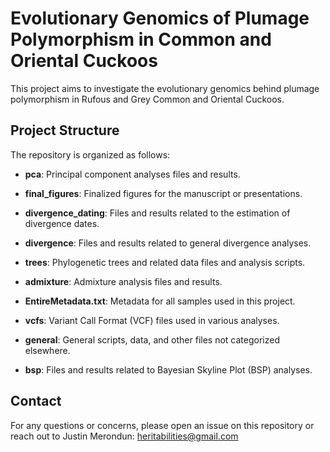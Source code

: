 # Evolutionary Genomics of Plumage Polymorphism in Common and Oriental Cuckoos

This project aims to investigate the evolutionary genomics behind plumage polymorphism in Rufous and Grey Common and Oriental Cuckoos.

## Project Structure

The repository is organized as follows:

- **pca**: Principal component analyses files and results.

- **final_figures**: Finalized figures for the manuscript or presentations.

- **divergence_dating**: Files and results related to the estimation of divergence dates.

- **divergence**: Files and results related to general divergence analyses.

- **trees**: Phylogenetic trees and related data files and analysis scripts.

- **admixture**: Admixture analysis files and results.

- **EntireMetadata.txt**: Metadata for all samples used in this project.

- **vcfs**: Variant Call Format (VCF) files used in various analyses.

- **general**: General scripts, data, and other files not categorized elsewhere.

- **bsp**: Files and results related to Bayesian Skyline Plot (BSP) analyses.

## Contact

For any questions or concerns, please open an issue on this repository or reach out to Justin Merondun: heritabilities@gmail.com
